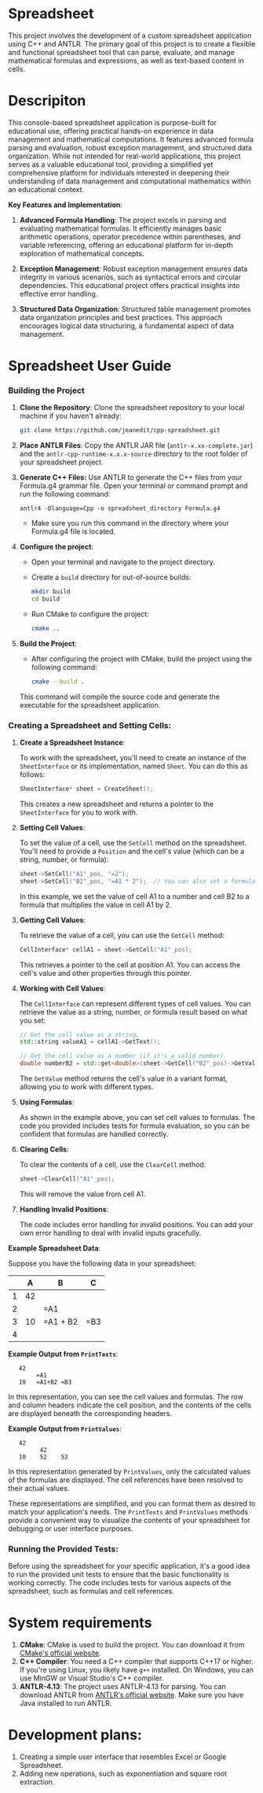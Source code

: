# Spreadsheet
This project involves the development of a custom spreadsheet application using C++ and ANTLR. The primary goal of this project is to create a flexible and functional spreadsheet tool that can parse, evaluate, and manage mathematical formulas and expressions, as well as text-based content in cells.
# Descripiton
This console-based spreadsheet application is purpose-built for educational use, offering practical hands-on experience in data management and mathematical computations. It features advanced formula parsing and evaluation, robust exception management, and structured data organization. While not intended for real-world applications, this project serves as a valuable educational tool, providing a simplified yet comprehensive platform for individuals interested in deepening their understanding of data management and computational mathematics within an educational context.

**Key Features and Implementation**:

1. **Advanced Formula Handling**: The project excels in parsing and evaluating mathematical formulas. It efficiently manages basic arithmetic operations, operator precedence within parentheses, and variable referencing, offering an educational platform for in-depth exploration of mathematical concepts.

2. **Exception Management**: Robust exception management ensures data integrity in various scenarios, such as syntactical errors and circular dependencies. This educational project offers practical insights into effective error handling.

3. **Structured Data Organization**: Structured table management promotes data organization principles and best practices. This approach encourages logical data structuring, a fundamental aspect of data management.

# Spreadsheet User Guide

### Building the Project

1. **Clone the Repository**: Clone the spreadsheet repository to your local machine if you haven't already:

   ```bash
   git clone https://github.com/jeanedit/cpp-spreadsheet.git
   ```

2. **Place ANTLR Files**:
   Copy the ANTLR JAR file (`antlr-x.xx-complete.jar`) and the `antlr-cpp-runtime-x.x.x-source` directory to the root folder of your spreadsheet project.

4. **Generate C++ Files:**
   Use ANTLR to generate the C++ files from your Formula.g4 grammar file. Open your terminal or command prompt and run the following command:

   ```
   antlr4 -Dlanguage=Cpp -o spreadsheet_directory Formula.g4
   ```
   - Make sure you run this command in the directory where your Formula.g4 file is located.

5. **Configure the project**:

   - Open your terminal and navigate to the project directory.

   - Create a `build` directory for out-of-source builds:

     ```bash
     mkdir build
     cd build
     ```

   - Run CMake to configure the project:

     ```bash
     cmake ..
     ```

6. **Build the Project**:

   - After configuring the project with CMake, build the project using the following command:

     ```bash
     cmake --build .
     ```

   This command will compile the source code and generate the executable for the spreadsheet application.

### Creating a Spreadsheet and Setting Cells:

1. **Create a Spreadsheet Instance**:

   To work with the spreadsheet, you'll need to create an instance of the `SheetInterface` or its implementation, named `Sheet`. You can do this as follows:

   ```cpp
   SheetInterface* sheet = CreateSheet();
   ```

   This creates a new spreadsheet and returns a pointer to the `SheetInterface` for you to work with.

2. **Setting Cell Values**:

   To set the value of a cell, use the `SetCell` method on the spreadsheet. You'll need to provide a `Position` and the cell's value (which can be a string, number, or formula):

   ```cpp
   sheet->SetCell("A1"_pos, "=2");
   sheet->SetCell("B2"_pos, "=A1 * 2");  // You can also set a formula.
   ```

   In this example, we set the value of cell A1 to a number and cell B2 to a formula that multiplies the value in cell A1 by 2.

3. **Getting Cell Values**:

   To retrieve the value of a cell, you can use the `GetCell` method:

   ```cpp
   CellInterface* cellA1 = sheet->GetCell("A1"_pos);
   ```

   This retrieves a pointer to the cell at position A1. You can access the cell's value and other properties through this pointer.

4. **Working with Cell Values**:

   The `CellInterface` can represent different types of cell values. You can retrieve the value as a string, number, or formula result based on what you set:

   ```cpp
   // Get the cell value as a string.
   std::string valueA1 = cellA1->GetText();

   // Get the cell value as a number (if it's a valid number).
   double numberB2 = std::get<double>(sheet->GetCell("B2"_pos)->GetValue());
   ```

   The `GetValue` method returns the cell's value in a variant format, allowing you to work with different types.

5. **Using Formulas**:

   As shown in the example above, you can set cell values to formulas. The code you provided includes tests for formula evaluation, so you can be confident that formulas are handled correctly.

6. **Clearing Cells**:

   To clear the contents of a cell, use the `ClearCell` method:

   ```cpp
   sheet->ClearCell("A1"_pos);
   ```

   This will remove the value from cell A1.

7. **Handling Invalid Positions**:

   The code includes error handling for invalid positions. You can add your own error handling to deal with invalid inputs gracefully.

**Example Spreadsheet Data**:

Suppose you have the following data in your spreadsheet:

|    |  A  |  B  |  C  |
|--- |---  |---  |---  |
|  1 |  42 |     |     |
|  2 |     |  =A1 |     |
|  3 |  10 |  =A1 + B2 |  =B3 |
|  4 |     |     |     |

**Example Output from `PrintTexts`**:

```
   42
        =A1
   10   =A1+B2 =B3

```

In this representation, you can see the cell values and formulas. The row and column headers indicate the cell position, and the contents of the cells are displayed beneath the corresponding headers.

**Example Output from `PrintValues`**:

```
   42
         42
   10    52    52

```

In this representation generated by `PrintValues`, only the calculated values of the formulas are displayed. The cell references have been resolved to their actual values.

These representations are simplified, and you can format them as desired to match your application's needs. The `PrintTexts` and `PrintValues` methods provide a convenient way to visualize the contents of your spreadsheet for debugging or user interface purposes.

### Running the Provided Tests:

Before using the spreadsheet for your specific application, it's a good idea to run the provided unit tests to ensure that the basic functionality is working correctly. The code includes tests for various aspects of the spreadsheet, such as formulas and cell references.

# System requirements
1. **CMake**: CMake is used to build the project. You can download it from [CMake's official website](https://cmake.org/download/).
2. **C++ Compiler**: You need a C++ compiler that supports C++17 or higher. If you're using Linux, you likely have `g++` installed. On Windows, you can use MinGW or Visual Studio's C++ compiler.
3. **ANTLR-4.13**: The project uses ANTLR-4.13 for parsing. You can download ANTLR from [ANTLR's official website](https://www.antlr.org/download/antlr-4.9.2-complete.jar). Make sure you have Java installed to run ANTLR.   
# Development plans:
1. Creating a simple user interface that resembles Excel or Google Spreadsheet.
2. Adding new operations, such as exponentiation and square root extraction.
